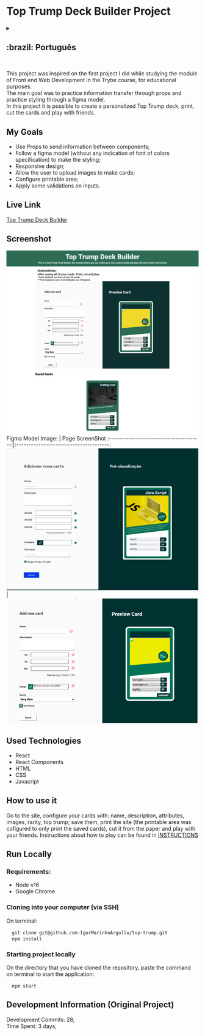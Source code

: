 # Top Trump Deck Builder Project

<details>
  <summary><h2>:brazil: Português</h2></summary>
  Esse projeto foi inspirado no primeiro projeto que fiz no módulo de Desenvolvimento Web FrontEnd no curso da Trybe, para fins educacionais.<br> O seu objetivo primário foi praticar transferência de informações por Props e praticar a estilização baseada em um modelo Figma.<br>
  Nesse projeto é possível se criar um baralho do tipo Top Trump personalizado, imprimir, recortar as cartas e jogar com os amigos.
  
  ## Objetivos
  * Usar Props para enviar informações entre componentes;
  * Seguir um modelo Figma (sem especificação exata de fontes, tamanhos e cores) para fazer a estilização;
  * Design responsivo;
  * Permitir ao usuário realizar o upload de imagens para a geração de cartas;
  * Realizar configuração e área de impressão;
  * Aplicar algumas validações nos campos de input.

  ## Live Link
  <a href="http://top-trump-deckbuilder.netlify.app" target="_blank">Criador de Decks SuperTrunfo</a>
  
  ## Screenshot
  ![ScreenShot](./src/images/fullPage.png)
  <br>
  Imagem do modelo Figma:                 |         ScreenShot da página
  :--------------------------------------:|:--------------------------------------:
  ![ScreenShot](./src/images/req.png)     |  ![ScreenShot](./src/images/topTrump.png)
  
  ## Tecnologias usadas
  * React
  * React Components 
  * HTML
  * CSS
  * Javacript
  
  ## Como usar
  Acesse o site, configure as suas cartas com: nome, descrição, atributos, imagens, raridade e trunfoo, salve-as imprima o site ( a área de impressão foi configurada para imprimir apenas as cartas), corte as cartas e jogue com os amigos. Instruções do jogo podem ser encontradas em: <a href="https://www.wikihow.com/Play-Top-Trumps" target="_blank">INSTRUÇÕES</a>
      
  ## Rodar Localmente
  ### Requisitos:
   * Node v16
   * Google Chrome
    
  ### Clonar no seu computador (via SSH)
  No terminal:
  
    git clone git@github.com:IgorMarinhoArgollo/top-trump.git
    npm install
  

  ### Iniciando o projeto localmente
  No diretório em que o repositório foi clonado, cole o seguinte comando no terminal para iniciar a aplicação localmente:
   
      npm start
   
  ## Informações de Desenvolvimento (Projeto Original)
  Commits de Desenvolvimento: 28; <br>
  Tempo Gasto: 3 dias;
</details>

##  

This project was inspired on the first project I did while studying the module of Front end Web Development in the Trybe course, for educational purposes.<br> The main goal was to practice information transfer through props and practice styling through a figma model.<br> In this project it is possible to create a personalized Top Trump deck, print, cut the cards and play with friends.

## My Goals
 * Use Props to send information between components;
 * Follow a figma model (without any indication of font of colors specification) to make the styling;
 * Responsive design;
 * Allow the user to upload images to make cards;
 * Configure printable area;
 * Apply some validations on inputs.


## Live Link
<a href="http://top-trump-deckbuilder.netlify.app" target="_blank">Top Trump Deck Builder</a>
  
## Screenshot
![ScreenShot](./src/images/fullPage.png)
<br>
Figma Model Image:                      |           Page ScreenShot
:--------------------------------------:|:--------------------------------------:
![ScreenShot](./src/images/req.png)     |  ![ScreenShot](./src/images/topTrump.png)
  


## Used Technologies
  * React
  * React Components 
  * HTML
  * CSS
  * Javacript

## How to use it
  Go to the site, configure your cards with: name, description, attributes, images, rarity, top trump; save them, print the site (the printable area was cofigured to only print the saved cards), cut it from the paper and play with your friends. Instructions about how to play can be found in <a href="https://www.wikihow.com/Play-Top-Trumps" target="_blank">INSTRUCTIONS</a>
        
## Run Locally
  ### Requirements:
   * Node v16
   * Google Chrome
    
  ### Cloning into your computer (via SSH)
  On terminal:

      git clone git@github.com:IgorMarinhoArgollo/top-trump.git
      npm install

  ### Starting project locally
  On the directory that you have cloned the repository, paste the command on terminal to start the application:

      npm start

    
## Development Information (Original Project)
  Development Commits: 28; <br>
  Time Spent: 3 days; <br> 
